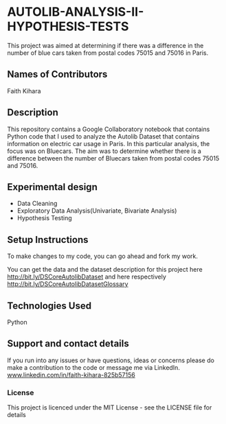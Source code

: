 # AUTOLIB-ANALYSIS-II-HYPOTHESIS-TESTS
This project was aimed at determining if there was a difference in the number of blue cars taken from postal codes 75015 and 75016 in Paris. 

## Names of Contributors
Faith Kihara

## Description
This repository contains a Google Collaboratory notebook that contains Python code that I used to analyze the Autolib Dataset
that contains information on electric car usage in Paris. In this particular analysis, the focus was on Bluecars. The aim was to 
determine whether there is a difference between the number of Bluecars taken from postal codes 75015 and 75016. 

## Experimental design
- Data Cleaning
- Exploratory Data Analysis(Univariate, Bivariate Analysis)
- Hypothesis Testing

## Setup Instructions
To make changes to my code, you can go ahead and fork my work.

You can get the data and the dataset description for this project here http://bit.ly/DSCoreAutolibDataset
and here respectively http://bit.ly/DSCoreAutolibDatasetGlossary


## Technologies Used
Python

## Support and contact details
If you run into any issues or have questions, ideas or concerns please do make a contribution to the code or 
message me via LinkedIn. www.linkedin.com/in/faith-kihara-825b57156

### License
This project is licenced under the MIT License - see the LICENSE file for details

